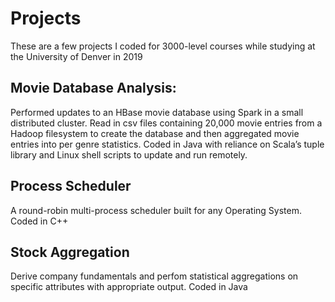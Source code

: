 # Projects
These are a few projects I coded for 3000-level courses while studying at the University of Denver in 2019


## Movie Database Analysis:
Performed updates to an HBase movie database using Spark in a small distributed cluster. Read in csv files containing 20,000 movie entries from a Hadoop filesystem to create the database and then aggregated movie entries into per genre statistics. Coded in Java with reliance on Scala’s tuple library and Linux shell scripts to update and run remotely.  

## Process Scheduler
A round-robin multi-process scheduler built for any Operating System. Coded in C++

## Stock Aggregation
Derive company fundamentals and perfom statistical aggregations on specific attributes with appropriate output. Coded in Java
